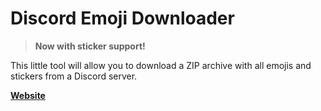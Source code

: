 # Discord Emoji Downloader

> **Now with sticker support!** 

This little tool will allow you to download a ZIP archive with all emojis and stickers from a Discord server.

**[Website](https://deathquote.github.io/Discord-Emoji-Downloader/)** 
